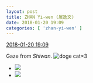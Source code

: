 ```yaml
---
layout: post
title: ZHAN Yi-wen (展逸文)
date: 2018-01-20 19:09
categories: [ 'zhan-yi-wen' ]
---
```


<div class="weibo-info">
  <a href="https://weibo.com/6108090526/FFgmPy8uX">2018-01-20 19:09</a>
</div>

Gaze from *Shiwan*. ![doge cat](https://img.t.sinajs.cn/t4/appstyle/expression/ext/normal/4a/mm_org.gif)×3

<!-- more -->

<ul class="weibo-pic-list-1">
  <li class="weibo-pic">
    <a href="//wx2.sinaimg.cn/mw690/006FmVn8ly1fnna5bcum3j30qo0zktfp.jpg"><img src="//wx2.sinaimg.cn/thumb150/006FmVn8ly1fnna5bcum3j30qo0zktfp.jpg"/></a>
  </li>
  <li class="weibo-pic">
    <a href="//wx4.sinaimg.cn/mw690/006FmVn8ly1fnna814n52j30qo0qoae3.jpg"><img src="//wx4.sinaimg.cn/thumb150/006FmVn8ly1fnna814n52j30qo0qoae3.jpg"/></a>
  </li>
</ul>
